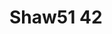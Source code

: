# Shaw51 42
<a name="material" />
<script type="application/ld+json">

  {
    "@context": "https://schema.org/",
    "@type": "ChemicalSubstance",
    "http://purl.org/dc/terms/conformsTo":
      {
        "@type": "CreativeWork",
        "@id": "https://bioschemas.org/profiles/ChemicalSubstance/0.4-RELEASE/"
      },
    "@id": "https://egonw.github.io/nanowiki/nanowiki72.html#material",
    "name": "Shaw51 42",
    "sameAs: "http://127.0.0.1/mediawiki/index.php/Special:URIResolver/Shaw51_42"
  }
</script>

